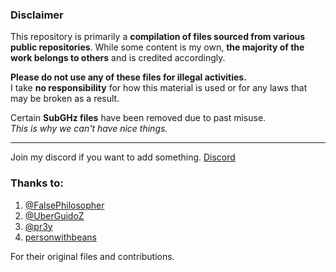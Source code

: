  ### Disclaimer

This repository is primarily a **compilation of files sourced from various public repositories**. While some content is my own, **the majority of the work belongs to others** and is credited accordingly.

**Please do not use any of these files for illegal activities.**  
I take **no responsibility** for how this material is used or for any laws that may be broken as a result.

Certain **SubGHz files** have been removed due to past misuse.  
_This is why we can't have nice things._


---
Join my discord if you want to add something. [Discord](https://discord.gg/UZupD5qyAa)


### Thanks to:

1. [@FalsePhilosopher](https://github.com/FalsePhilosopher)  
2. [@UberGuidoZ](https://github.com/UberGuidoZ)  
3. [@pr3y](https://github.com/pr3y/Bruce/tree/main/sd_files)  
4. [personwithbeans](https://github.com/personwithbeans/Bruce-Key-Copier/tree/main)

For their original files and contributions.
